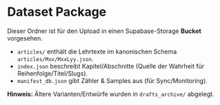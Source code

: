 # Dataset Package

Dieser Ordner ist für den Upload in einen Supabase-Storage **Bucket** vorgesehen.

- `articles/` enthält die Lehrtexte im kanonischen Schema `articles/Mxx/MxxLyy.json`.
- `index.json` beschreibt Kapitel/Abschnitte (Quelle der Wahrheit für Reihenfolge/Titel/Slugs).
- `manifest_db.json` gibt Zähler & Samples aus (für Sync/Monitoring).

**Hinweis:** Ältere Varianten/Entwürfe wurden in `drafts_archive/` abgelegt.
